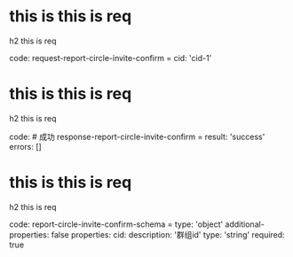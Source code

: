 # this is this is req

h2 this is req

code:
    request-report-circle-invite-confirm =
  cid: 'cid-1'


# this is this is req

h2 this is req

code:
    # 成功
response-report-circle-invite-confirm =
  result: 'success'
  errors: []


# this is this is req

h2 this is req

code:
    report-circle-invite-confirm-schema =
  type: 'object'
  additional-properties: false
  properties:
    cid:
      description: '群组id'
      type: 'string'
      required: true


